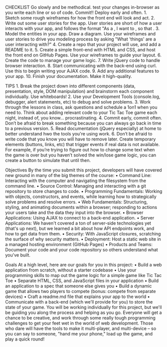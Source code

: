 CHECKLIST
Go slowly and be methodical. test your changes in-browser as you write each line or so of code. Commit!! Deploy early and often.
	1.	 Sketch some rough wireframes for how the front end will look and act.
	2.	 Write out some user stories for the app. User stories are short of how a user interacts with your app, and follows the format "As a <role>, I want to <do something>, so that <some goal>.
	3.	 Model the entities in your app. Draw a diagram. Use your wireframes and user stories to drive you modeling process by asking "What 'things' are a user interacting with?"
	4.	 Create a repo that your project will use, and add a README to it.
	5.	 Create a simple front-end with HTML and CSS, and host the front end on GitHub Pages. Use your wireframes to guide your layout.
	6.	 Create the code to manage your game logic.
	7.	 Write jQuery code to handle browser interaction.
	8.	 Start communicating with the back-end using curl. Use this to begin writing your AJAX code.
	9.	 Add any additional features to your app.
	10.	 Finish your documentation. Make it high-quality.

TIPS
	1.	Break the project down into different components (data, presentation, style, DOM manipulation) and brainstorm each component individually. Use whiteboards!
	2.	Use your Development Tools (console.log, debugger, alert statements, etc) to debug and solve problems.
	3.	Work through the lessons in class, ask questions and schedule a 1on1 when you need to. Think about adding relevant code to your Tic Tac Toe game each night, instead of, you know... procrastinating.
	4.	Commit early, commit often. Don’t be afraid to break something because you can always go back in time to a previous version.
	5.	Read documentation (jQuery especially) at home to better understand hwo the tools you're using work.
	6.	Don’t be afraid to write code that you know you will have to remove later. Create temporary elements (buttons, links, etc) that trigger events if real data is not available. For example, if you’re trying to figure out how to change some text when the game is over but you haven’t solved the win/lose game logic, you can create a button to simulate that until then.


Objectives
By the time you submit this project, developers will have covered new ground in many of the big themes of the course:
	•	Command Line: Interacting with the computer and navigating the filesystem from the command line.
	•	Source Control: Managing and interacting with a git repository to store changes to code.
	•	Programming Fundamentals: Working with objects, constructors, and events, while learning how to strategically solve problems and resolve errors.
	•	Web Fundamentals: Structuring, styling, and animating documents within a browser; responding to actions your users take and the data they input into the browser.
	•	Browser Applications: Using AJAX to connect to a back-end application.
	•	Server Applications: We haven't covered a ton of server-side technologies yet (that's up next), but we learned a bit about how API endpoints work, and how to get data from them.
	•	Security: With JavaScript closures, scratching the surface of why security matters.
	•	Deployment: Host a static web site in a managed hosting environment (GitHub Pages)
	•	Products and Teams: Document your code and your code repository so others understand what you've built.

Goals
At a high level, here are our goals for you in this project:
	•	Build a web application from scratch, without a starter codebase
	•	Use your programming skills to map out the game logic for a simple game like Tic Tac Toe
	•	Separate HTML, CSS, and JavaScript files in your application
	•	Build an application to a spec that someone else gives you
	•	Build a dynamic game that allows two players to compete (bonus: compete from separate devices)
	•	Craft a readme.md file that explains your app to the world
	•	Communicate with a back-end (which we'll provide for you) to store the state of your game.
You will be working individually for this project, but we'll be guiding you along the process and helping as you go. Everyone will get a chance to be creative, and work through some really tough programming challenges to get your feet wet in the world of web development. Those who dare will have the tools to make it multi-player, and multi-device – so you can say to someone, "hand me your phone," load up the game, and play a quick round!
